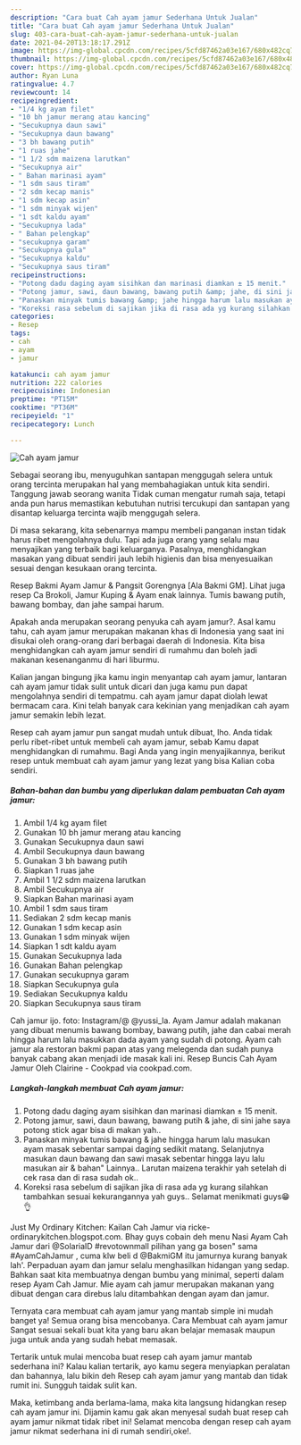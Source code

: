 ```yaml
---
description: "Cara buat Cah ayam jamur Sederhana Untuk Jualan"
title: "Cara buat Cah ayam jamur Sederhana Untuk Jualan"
slug: 403-cara-buat-cah-ayam-jamur-sederhana-untuk-jualan
date: 2021-04-20T13:18:17.291Z
image: https://img-global.cpcdn.com/recipes/5cfd87462a03e167/680x482cq70/cah-ayam-jamur-foto-resep-utama.jpg
thumbnail: https://img-global.cpcdn.com/recipes/5cfd87462a03e167/680x482cq70/cah-ayam-jamur-foto-resep-utama.jpg
cover: https://img-global.cpcdn.com/recipes/5cfd87462a03e167/680x482cq70/cah-ayam-jamur-foto-resep-utama.jpg
author: Ryan Luna
ratingvalue: 4.7
reviewcount: 14
recipeingredient:
- "1/4 kg ayam filet"
- "10 bh jamur merang atau kancing"
- "Secukupnya daun sawi"
- "Secukupnya daun bawang"
- "3 bh bawang putih"
- "1 ruas jahe"
- "1 1/2 sdm maizena larutkan"
- "Secukupnya air"
- " Bahan marinasi ayam"
- "1 sdm saus tiram"
- "2 sdm kecap manis"
- "1 sdm kecap asin"
- "1 sdm minyak wijen"
- "1 sdt kaldu ayam"
- "Secukupnya lada"
- " Bahan pelengkap"
- "secukupnya garam"
- "Secukupnya gula"
- "Secukupnya kaldu"
- "Secukupnya saus tiram"
recipeinstructions:
- "Potong dadu daging ayam sisihkan dan marinasi diamkan ± 15 menit."
- "Potong jamur, sawi, daun bawang, bawang putih &amp; jahe, di sini jahe saya potong stick agar bisa di makan yah.."
- "Panaskan minyak tumis bawang &amp; jahe hingga harum lalu masukan ayam masak sebentar sampai daging sedikit matang. Selanjutnya masukan daun bawang dan sawi masak sebentar hingga layu lalu masukan air &amp; bahan&#34; Lainnya.. Larutan maizena terakhir yah setelah di cek rasa dan di rasa sudah ok.."
- "Koreksi rasa sebelum di sajikan jika di rasa ada yg kurang silahkan tambahkan sesuai kekurangannya yah guys.. Selamat menikmati guys😁👌"
categories:
- Resep
tags:
- cah
- ayam
- jamur

katakunci: cah ayam jamur 
nutrition: 222 calories
recipecuisine: Indonesian
preptime: "PT15M"
cooktime: "PT36M"
recipeyield: "1"
recipecategory: Lunch

---
```



![Cah ayam jamur](https://img-global.cpcdn.com/recipes/5cfd87462a03e167/680x482cq70/cah-ayam-jamur-foto-resep-utama.jpg)

Sebagai seorang ibu, menyuguhkan santapan menggugah selera untuk orang tercinta merupakan hal yang membahagiakan untuk kita sendiri. Tanggung jawab seorang  wanita Tidak cuman mengatur rumah saja, tetapi anda pun harus memastikan kebutuhan nutrisi tercukupi dan santapan yang disantap keluarga tercinta wajib menggugah selera.

Di masa  sekarang, kita sebenarnya mampu membeli panganan instan tidak harus ribet mengolahnya dulu. Tapi ada juga orang yang selalu mau menyajikan yang terbaik bagi keluarganya. Pasalnya, menghidangkan masakan yang dibuat sendiri jauh lebih higienis dan bisa menyesuaikan sesuai dengan kesukaan orang tercinta. 

Resep Bakmi Ayam Jamur &amp; Pangsit Gorengnya [Ala Bakmi GM]. Lihat juga resep Ca Brokoli, Jamur Kuping &amp; Ayam enak lainnya. Tumis bawang putih, bawang bombay, dan jahe sampai harum.

Apakah anda merupakan seorang penyuka cah ayam jamur?. Asal kamu tahu, cah ayam jamur merupakan makanan khas di Indonesia yang saat ini disukai oleh orang-orang dari berbagai daerah di Indonesia. Kita bisa menghidangkan cah ayam jamur sendiri di rumahmu dan boleh jadi makanan kesenanganmu di hari liburmu.

Kalian jangan bingung jika kamu ingin menyantap cah ayam jamur, lantaran cah ayam jamur tidak sulit untuk dicari dan juga kamu pun dapat mengolahnya sendiri di tempatmu. cah ayam jamur dapat diolah lewat bermacam cara. Kini telah banyak cara kekinian yang menjadikan cah ayam jamur semakin lebih lezat.

Resep cah ayam jamur pun sangat mudah untuk dibuat, lho. Anda tidak perlu ribet-ribet untuk membeli cah ayam jamur, sebab Kamu dapat menghidangkan di rumahmu. Bagi Anda yang ingin menyajikannya, berikut resep untuk membuat cah ayam jamur yang lezat yang bisa Kalian coba sendiri.

<!--inarticleads1-->

##### Bahan-bahan dan bumbu yang diperlukan dalam pembuatan Cah ayam jamur:

1. Ambil 1/4 kg ayam filet
1. Gunakan 10 bh jamur merang atau kancing
1. Gunakan Secukupnya daun sawi
1. Ambil Secukupnya daun bawang
1. Gunakan 3 bh bawang putih
1. Siapkan 1 ruas jahe
1. Ambil 1 1/2 sdm maizena larutkan
1. Ambil Secukupnya air
1. Siapkan  Bahan marinasi ayam
1. Ambil 1 sdm saus tiram
1. Sediakan 2 sdm kecap manis
1. Gunakan 1 sdm kecap asin
1. Gunakan 1 sdm minyak wijen
1. Siapkan 1 sdt kaldu ayam
1. Gunakan Secukupnya lada
1. Gunakan  Bahan pelengkap
1. Gunakan secukupnya garam
1. Siapkan Secukupnya gula
1. Sediakan Secukupnya kaldu
1. Siapkan Secukupnya saus tiram


Cah jamur ijo. foto: Instagram/@ @yussi_la. Ayam Jamur adalah makanan yang dibuat menumis bawang bombay, bawang putih, jahe dan cabai merah hingga harum lalu masukkan dada ayam yang sudah di potong. Ayam cah jamur ala restoran bakmi papan atas yang melegenda dan sudah punya banyak cabang akan menjadi ide masak kali ini. Resep Buncis Cah Ayam Jamur Oleh Clairine - Cookpad via cookpad.com. 

<!--inarticleads2-->

##### Langkah-langkah membuat Cah ayam jamur:

1. Potong dadu daging ayam sisihkan dan marinasi diamkan ± 15 menit.
1. Potong jamur, sawi, daun bawang, bawang putih &amp; jahe, di sini jahe saya potong stick agar bisa di makan yah..
1. Panaskan minyak tumis bawang &amp; jahe hingga harum lalu masukan ayam masak sebentar sampai daging sedikit matang. Selanjutnya masukan daun bawang dan sawi masak sebentar hingga layu lalu masukan air &amp; bahan&#34; Lainnya.. Larutan maizena terakhir yah setelah di cek rasa dan di rasa sudah ok..
1. Koreksi rasa sebelum di sajikan jika di rasa ada yg kurang silahkan tambahkan sesuai kekurangannya yah guys.. Selamat menikmati guys😁👌


Just My Ordinary Kitchen: Kailan Cah Jamur via ricke-ordinarykitchen.blogspot.com. Bhay guys cobain deh menu Nasi Ayam Cah Jamur dari @SolariaID #revotownmall pilihan yang ga bosen&#34; sama #AyamCahJamur , cuma klw beli d @BakmiGM itu jamurnya kurang banyak lah&#39;. Perpaduan ayam dan jamur selalu menghasilkan hidangan yang sedap. Bahkan saat kita membuatnya dengan bumbu yang minimal, seperti dalam resep Ayam Cah Jamur. Mie ayam cah jamur merupakan makanan yang dibuat dengan cara direbus lalu ditambahkan dengan ayam dan jamur. 

Ternyata cara membuat cah ayam jamur yang mantab simple ini mudah banget ya! Semua orang bisa mencobanya. Cara Membuat cah ayam jamur Sangat sesuai sekali buat kita yang baru akan belajar memasak maupun juga untuk anda yang sudah hebat memasak.

Tertarik untuk mulai mencoba buat resep cah ayam jamur mantab sederhana ini? Kalau kalian tertarik, ayo kamu segera menyiapkan peralatan dan bahannya, lalu bikin deh Resep cah ayam jamur yang mantab dan tidak rumit ini. Sungguh taidak sulit kan. 

Maka, ketimbang anda berlama-lama, maka kita langsung hidangkan resep cah ayam jamur ini. Dijamin kamu gak akan menyesal sudah buat resep cah ayam jamur nikmat tidak ribet ini! Selamat mencoba dengan resep cah ayam jamur nikmat sederhana ini di rumah sendiri,oke!.

